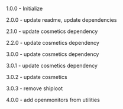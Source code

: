 1.0.0 - Initialize

2.0.0 - update readme, update dependencies

2.1.0 - update cosmetics dependency

2.2.0 - update cosmetics dependency

3.0.0 - update cosmetics dependency

3.0.1 - update cosmetics dependency

3.0.2 - update cosmetics

3.0.3 - remove shiploot

4.0.0 - add openmonitors from utilities
